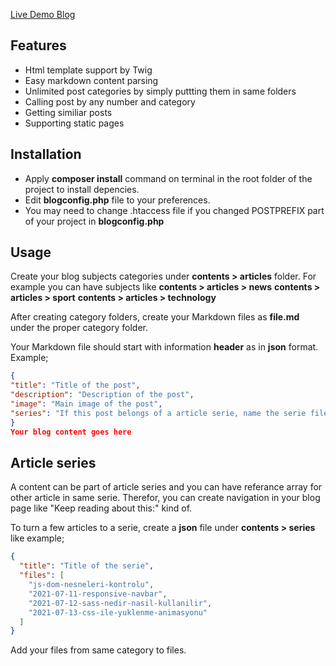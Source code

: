 [Live Demo Blog](https://www.ozcanarican.com)

## Features
- Html  template support by Twig
- Easy markdown content parsing
- Unlimited post categories by simply puttting them in same folders
- Calling post by any number and category
- Getting similiar posts
- Supporting static pages

## Installation
- Apply **composer install** command on terminal in the root folder of the project to install depencies.
- Edit **blogconfig.php** file to your preferences.
- You may need to change .htaccess file if you changed POSTPREFIX part of your project in **blogconfig.php**

## Usage
Create your blog subjects categories under **contents > articles** folder. For example you can have subjects like **contents > articles > news** **contents > articles > sport** **contents > articles > technology**

After creating category folders, create your Markdown files as **file.md** under the proper category folder.

Your Markdown file should start with information **header** as in **json** format. Example;

```json
{
"title": "Title of the post",
"description": "Description of the post",
"image": "Main image of the post",
"series": "If this post belongs of a article serie, name the serie file"
}
Your blog content goes here
```

## Article series
A content can be part of article series and you can have referance array for other article in same serie. Therefor, you can create navigation in your blog page like "Keep reading about this:" kind of.

To turn a few articles to a serie, create a **json** file under **contents > series** like example;

```json
{
  "title": "Title of the serie",
  "files": [
    "js-dom-nesneleri-kontrolu",
    "2021-07-11-responsive-navbar",
    "2021-07-12-sass-nedir-nasil-kullanilir",
    "2021-07-13-css-ile-yuklenme-animasyonu"
  ]
}
```

Add your files from same category to files.